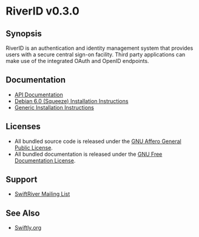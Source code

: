 # RiverID v0.3.0

## Synopsis

RiverID is an authentication and identity management system that provides users with a secure central sign-on facility. Third party applications can make use of the integrated OAuth and OpenID endpoints.

## Documentation

* [API Documentation](https://github.com/ushahidi/RiverID/blob/master/doc/api.md)
* [Debian 6.0 (Squeeze) Installation Instructions](https://github.com/ushahidi/RiverID/blob/master/doc/debian.md)
* [Generic Installation Instructions](https://github.com/ushahidi/RiverID/blob/master/doc/install.md)

## Licenses

* All bundled source code is released under the [GNU Affero General Public License](http://www.gnu.org/licenses/agpl.html).
* All bundled documentation is released under the [GNU Free Documentation License](http://www.gnu.org/licenses/fdl.html).

## Support

* [SwiftRiver Mailing List](http://groups.google.com/group/swiftriver)

## See Also

* [Swiftly.org](http://swiftly.org)